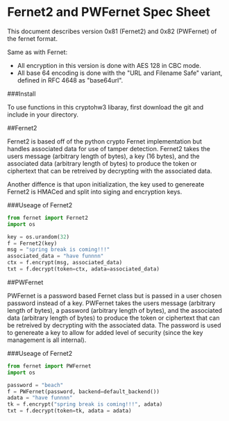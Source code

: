 # Fernet2 and PWFernet Spec Sheet

This document describes version 0x81 (Fernet2) and 0x82 (PWFernet) of the fernet format.

Same as with Fernet:

- All encryption in this version is done with AES 128 in CBC mode.
- All base 64 encoding is done with the "URL and Filename Safe" variant, defined in RFC 4648 as "base64url".

###Install

To use functions in this cryptohw3 libaray, first download the git and include in your directory.

##Fernet2 

Fernet2 is based off of the python crypto Fernet implementation but handles associated data for use of tamper detection. Fernet2 takes the users message (arbitrary length of bytes), a key (16 bytes), and the associated data (arbitrary length of bytes) to produce the token or ciphertext that can be retreived by decrypting with the associated data. 

Another diffence is that upon initialization, the key used to genereate Fernet2 is HMACed and split into siging and encryption keys. 


###Useage of Fernet2
 
```python
from fernet import Fernet2
import os

key = os.urandom(32)
f = Fernet2(key)
msg = "spring break is coming!!!"
associated_data = "have funnnn"
ctx = f.encrypt(msg, associated_data)
txt = f.decrypt(token=ctx, adata=associated_data)
```

##PWFernet

PWFernet is a password based Fernet class but is passed in a user chosen password instead of a key. PWFernet takes the users message (arbitrary length of bytes), a password (arbitrary length of bytes),  and the associated data (arbitrary length of bytes) to produce the token or ciphertext that can be retreived by decrypting with the associated data. The password is used to genereate a key to allow for added level of security (since the key management is all internal).

###Useage of Fernet2
 
```python
from fernet import PWFernet
import os

password = "beach"
f = PWFernet(password, backend=default_backend())
adata = "have funnnn"
tk = f.encrypt("spring break is coming!!!", adata)
txt = f.decrypt(token=tk, adata = adata)
```

<!--Inspired by [link](http://tomdoc.org),-->
<!-- **bold** -->
<!-- *italics* —-->

<!--code: ```css-->
<!--a.button.star{-->
<!--  ...-->
<!--}-->
<!--a.button.star.stars-given{-->
<!--  ...-->
<!--}-->
<!--a.button.star.disabled{-->
<!--  ...-->
<!--}-->
<!--```-->


<!--1. Buttons-->
<!--  1.1 Form Buttons-->
<!--    1.1.1 Generic form button-->
<!--    1.1.2 Special form button-->
<!--  1.2 Social buttons-->
<!--  1.3 Miscelaneous buttons-->



